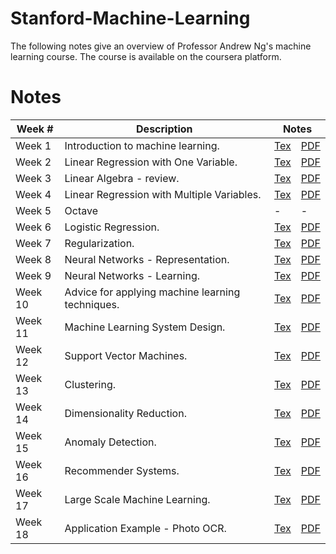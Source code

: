 # Stanford-Machine-Learning
The following notes give an overview of Professor Andrew Ng's machine learning course. The course is available on the coursera platform.

<h1>Notes</h1>

<table>
    <thead>
        <tr>
            <th>Week #</th>
            <th>Description</th>
            <th colspan="2">Notes</th>
        </tr>
    </thead>
    <tbody>
        <tr>
            <td>Week 1</td>
            <td>Introduction to machine learning.</td>
            <td><a href="https://github.com/djeada/Stanford-Machine-Learning/blob/main/slides/week_1.tex">Tex</a></td>
            <td><a href="https://github.com/djeada/Stanford-Machine-Learning/blob/main/slides/week_1.pdf">PDF</a></td>
        </tr>
        <tr>
            <td>Week 2</td>
            <td>Linear Regression with One Variable.</td>
            <td><a href="https://github.com/djeada/Stanford-Machine-Learning/blob/main/slides/week_2.tex">Tex</a></td>
            <td><a href="https://github.com/djeada/Stanford-Machine-Learning/blob/main/slides/week_2.pdf">PDF</a></td>
        </tr>
        <tr>
            <td>Week 3</td>
            <td>Linear Algebra - review.</td>
            <td><a href="https://github.com/djeada/Stanford-Machine-Learning/blob/main/slides/week_3.tex">Tex</a></td>
            <td><a href="https://github.com/djeada/Stanford-Machine-Learning/blob/main/slides/week_3.pdf">PDF</a></td>
        </tr>
        <tr>
            <td>Week 4</td>
            <td>Linear Regression with Multiple Variables.</td>
            <td><a href="https://github.com/djeada/Stanford-Machine-Learning/blob/main/slides/week_4.tex">Tex</a></td>
            <td><a href="https://github.com/djeada/Stanford-Machine-Learning/blob/main/slides/week_4.pdf">PDF</a></td>
        </tr>
        <tr>
            <td>Week 5</td>
            <td>Octave</td>
            <td><a>-</a></td>
            <td><a>-</a></td>
        </tr>
        <tr>
            <td>Week 6</td>
            <td>Logistic Regression.</td>
            <td><a href="https://github.com/djeada/Stanford-Machine-Learning/blob/main/slides/week_6.tex">Tex</a></td>
            <td><a href="https://github.com/djeada/Stanford-Machine-Learning/blob/main/slides/week_6.pdf">PDF</a></td>
        </tr>
        <tr>
            <td>Week 7</td>
            <td>Regularization.</td>
            <td><a href="https://github.com/djeada/Stanford-Machine-Learning/blob/main/slides/week_7.tex">Tex</a></td>
            <td><a href="https://github.com/djeada/Stanford-Machine-Learning/blob/main/slides/week_7.pdf">PDF</a></td>
        </tr>
        <tr>
            <td>Week 8</td>
            <td>Neural Networks - Representation.</td>
            <td><a href="https://github.com/djeada/Stanford-Machine-Learning/blob/main/slides/week_8.tex">Tex</a></td>
            <td><a href="https://github.com/djeada/Stanford-Machine-Learning/blob/main/slides/week_8.pdf">PDF</a></td>
        </tr>
        <tr>
            <td>Week 9</td>
            <td>Neural Networks - Learning.</td>
            <td><a href="https://github.com/djeada/Stanford-Machine-Learning/blob/main/slides/week_9.tex">Tex</a></td>
            <td><a href="https://github.com/djeada/Stanford-Machine-Learning/blob/main/slides/week_9.pdf">PDF</a></td>
        </tr>
        <tr>
            <td>Week 10</td>
            <td>Advice for applying machine learning techniques.</td>
            <td><a href="https://github.com/djeada/Stanford-Machine-Learning/blob/main/slides/week_10.tex">Tex</a></td>
            <td><a href="https://github.com/djeada/Stanford-Machine-Learning/blob/main/slides/week_10.pdf">PDF</a></td>
        </tr>
        <tr>
            <td>Week 11</td>
            <td>Machine Learning System Design.</td>
            <td><a href="https://github.com/djeada/Stanford-Machine-Learning/blob/main/slides/week_11.tex">Tex</a></td>
            <td><a href="https://github.com/djeada/Stanford-Machine-Learning/blob/main/slides/week_11.pdf">PDF</a></td>
        </tr>
        <tr>
            <td>Week 12</td>
            <td>Support Vector Machines.</td>
            <td><a href="https://github.com/djeada/Stanford-Machine-Learning/blob/main/slides/week_12.tex">Tex</a></td>
            <td><a href="https://github.com/djeada/Stanford-Machine-Learning/blob/main/slides/week_12.pdf">PDF</a></td>
        </tr>
        <tr>
            <td>Week 13</td>
            <td>Clustering.</td>
            <td><a href="https://github.com/djeada/Stanford-Machine-Learning/blob/main/slides/week_13.tex">Tex</a></td>
            <td><a href="https://github.com/djeada/Stanford-Machine-Learning/blob/main/slides/week_13.pdf">PDF</a></td>
        </tr>
        <tr>
            <td>Week 14</td>
            <td>Dimensionality Reduction.</td>
            <td><a href="https://github.com/djeada/Stanford-Machine-Learning/blob/main/slides/week_14.tex">Tex</a></td>
            <td><a href="https://github.com/djeada/Stanford-Machine-Learning/blob/main/slides/week_14.pdf">PDF</a></td>
        </tr>
        <tr>
            <td>Week 15</td>
            <td>Anomaly Detection.</td>
            <td><a href="https://github.com/djeada/Stanford-Machine-Learning/blob/main/slides/week_15.tex">Tex</a></td>
            <td><a href="https://github.com/djeada/Stanford-Machine-Learning/blob/main/slides/week_15.pdf">PDF</a></td>
        </tr>
        <tr>
            <td>Week 16</td>
            <td>Recommender Systems.</td>
            <td><a href="https://github.com/djeada/Stanford-Machine-Learning/blob/main/slides/week_16.tex">Tex</a></td>
            <td><a href="https://github.com/djeada/Stanford-Machine-Learning/blob/main/slides/week_16.pdf">PDF</a></td>
        </tr>
        <tr>
            <td>Week 17</td>
            <td>Large Scale Machine Learning.</td>
            <td><a href="https://github.com/djeada/Stanford-Machine-Learning/blob/main/slides/week_17.tex">Tex</a></td>
            <td><a href="https://github.com/djeada/Stanford-Machine-Learning/blob/main/slides/week_17.pdf">PDF</a></td>
        </tr>
        <tr>
            <td>Week 18</td>
            <td>Application Example - Photo OCR.</td>
            <td><a href="https://github.com/djeada/Stanford-Machine-Learning/blob/main/slides/week_18.tex">Tex</a></td>
            <td><a href="https://github.com/djeada/Stanford-Machine-Learning/blob/main/slides/week_18.pdf">PDF</a></td>
        </tr>
    </tbody>
</table>
